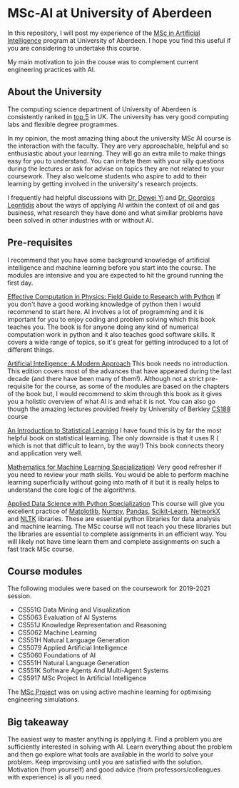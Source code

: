 # MSc-AI at University of Aberdeen
In this repository, I will post my experience of the [MSc in Artificial Intelligence](https://www.abdn.ac.uk/study/postgraduate-taught/degree-programmes/1034/artificial-intelligence/) program at University of Aberdeen. I hope you find this useful if you are considering to undertake this course.

My main motivation to join the couse was to complement current engineering practices with AI.

## About the University
The computing science department of University of Aberdeen is consistently ranked in [top 5](https://www.abdn.ac.uk/study/undergraduate/degree-programmes/527/G400/computing-science/#:~:text=Aberdeen%20is%20ranked%202nd%20in,Times%20Good%20University%20Guide%202021.) in UK. The university has very good computing labs and flexible degree programmes. 

In my opinion, the most amazing thing about the university MSc AI course is the interaction with the faculty. They are very approachable, helpful and so enthusiastic about your learning.  They will go an extra mile to make things easy for you to understand. You can irritate them with your silly questions during the lectures or ask for advise on topics they are not related to your coursework. They also welcome students who aspire  to add to their learning by getting involved in the university's research projects. 

I frequently had helpful discussions with [Dr. Dewei Yi](https://www.abdn.ac.uk/people/dewei.yi/) and [Dr. Georgios Leontidis](https://www.abdn.ac.uk/people/georgios.leontidis/) about the ways of applying AI within the context of oil and gas business, what research they have done and what simillar problems have been solved in other industries with or without AI. 

## Pre-requisites
I recommend that you have some background knowledge of artificial intelligence and machine learning before you start into the course. The modules are intensive and you are expected to hit the ground running the first day. 

[Effective Computation in Physics: Field Guide to Research with Python](https://www.amazon.co.uk/dp/B010ORQ8DG)
If you don't have a good working knowledge of python then I would recommend to start here. AI involves a lot of programming and it is important for you to enjoy coding and problem solving which this book teaches you. The book is for anyone doing any kind of numerical computation work in python and it also teaches good software skills. It covers a wide range of topics, so it's great for getting introduced to a lot of different things.

[Artificial Intelligence: A Modern Approach](https://www.amazon.co.uk/dp/1292401133) 
This book needs no introduction. This edition covers most of the advances that have appeared during the last decade (and there have been many of them!). Although not a strict pre-requisite for the course, as some of the modules are based on the chapters of the book but, I would recommend to skim through this book as it gives you a holistic overview of what AI is and what it is not. You can also go though the amazing lectures provided freely by University of Berkley [CS188](http://ai.berkeley.edu/home.html) course

[An Introduction to Statistical Learning](https://www.amazon.co.uk/dp/1071614177) I have found this is by far the most helpful book on statistical learning. The only downside is that it uses R ( which is not that difficult to learn, by the way!) This book connects theory and application very well.

[Mathematics for Machine Learning Specialization)](https://www.coursera.org/specializations/mathematics-machine-learning) 
Very good refresher if you need to review your math skills. You would be able to perform machine learning superficially without going into math of it but it is really helps to understand the core logic of the algorithms. 

[Applied Data Science with Python Specialization](https://www.coursera.org/specializations/data-science-python)
This course will give you excellent practice of [Matplotlib](https://matplotlib.org/), [Numpy](https://numpy.org/), [Pandas](https://pandas.pydata.org), [Scikit-Learn](https://scikit-learn.org), [NetworkX](https://networkx.org/) and [NLTK](https://www.nltk.org) libraries. These are essential python libraries for data analysis and machine learning. The MSc course will not teach you these libraries but the libraries are essential to complete assignments in an efficient way. You will likely not have time learn them and complete assignments on such a fast track MSc course.

## Course modules
The following modules were based on the coursework for 2019-2021 session.

* CS551G	Data Mining and Visualization 
* CS5063	Evaluation of AI Systems
* CS551J	Knowledge Representation and Reasoning
* CS5062	Machine Learning
* CS551H	Natural Language Generation
* CS5079	Applied Artificial Intelligence
* CS5060	Foundations of AI
* CS551H	Natural Language Generation
* CS551K	Software Agents And Multi-Agent Systems
* CS5917	MSc Project In Artificial Intelligence

The [MSc Project](./MSc%20Project/thesis.pdf) was on using active machine learning for optimising engineering simulations.

## Big takeaway
The easiest way to master anything is applying it. Find a problem you are sufficiently interested in solving with AI. Learn everything about the problem and then go explore what tools are available in the world to solve your problem. Keep improvising until you are satisfied with the solution. Motivation (from yourself) and good advice (from professors/colleagues with experience) is all you need.


